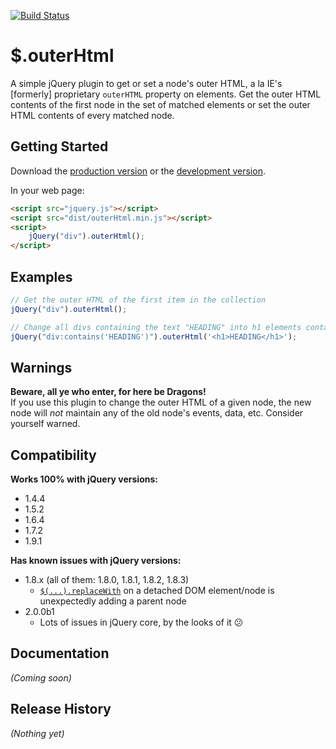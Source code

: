 [![Build Status](https://travis-ci.org/JamesMGreene/jquery.outerHtml.png)](https://travis-ci.org/JamesMGreene/jquery.outerHtml)

# $.outerHtml

A simple jQuery plugin to get or set a node's outer HTML, a la IE's [formerly] proprietary `outerHTML` property on elements.
Get the outer HTML contents of the first node in the set of matched elements or set the outer HTML contents of every matched node.

## Getting Started
Download the [production version][min] or the [development version][max].

[min]: https://raw.github.com/JamesMGreene/jquery.outerHtml/master/dist/outerHtml.min.js
[max]: https://raw.github.com/JamesMGreene/jquery.outerHtml/master/dist/outerHtml.js

In your web page:

```html
<script src="jquery.js"></script>
<script src="dist/outerHtml.min.js"></script>
<script>
    jQuery("div").outerHtml();
</script>
```

## Examples
```js
// Get the outer HTML of the first item in the collection
jQuery("div").outerHtml();

// Change all divs containing the text "HEADING" into h1 elements containing [only] the text "HEADING"
jQuery("div:contains('HEADING')").outerHtml('<h1>HEADING</h1>');
```

## Warnings
**Beware, all ye who enter, for here be Dragons!**  
If you use this plugin to change the outer HTML of a given node, the new node will
_not_ maintain any of the old node's events, data, etc. Consider yourself warned.

## Compatibility
**Works 100% with jQuery versions:**  
 - 1.4.4
 - 1.5.2
 - 1.6.4
 - 1.7.2
 - 1.9.1

**Has known issues with jQuery versions:**  
 - 1.8.x (all of them: 1.8.0, 1.8.1, 1.8.2, 1.8.3)
     - [`$(...).replaceWith`](http://api.jquery.com/replaceWith/) on a detached DOM element/node is unexpectedly adding a parent node
 - 2.0.0b1
     - Lots of issues in jQuery core, by the looks of it :confused:

## Documentation
_(Coming soon)_

## Release History
_(Nothing yet)_
